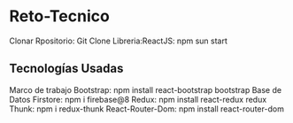 # Reto-Tecnico
 
Clonar Rpositorio: Git Clone 
Libreria:ReactJS: npm sun start

## Tecnologías Usadas

Marco de trabajo Bootstrap: npm install react-bootstrap bootstrap
Base de Datos Firstore: npm i firebase@8
Redux: npm install react-redux redux
Thunk: npm i redux-thunk
React-Router-Dom: npm install react-router-dom
